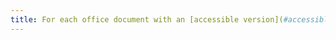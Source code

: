 ```yaml
---
title: For each office document with an [accessible version](#accessible-version-for-a-downloadable-document), does this version offer the same information?
---
```

